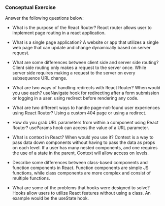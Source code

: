 ### Conceptual Exercise

Answer the following questions below:

- What is the purpose of the React Router?
  React router allows user to implement page routing in a react application.

- What is a single page application?
  A website or app that utilizes a single web page that can update and change dynamically based on server request.

- What are some differences between client side and server side routing?
  Client side routing only makes a request to the server once. While server side requires making a request to the server on every subsequence URL change.

- What are two ways of handling redirects with React Router? When would you use each?
  useNavigate hook for redirecting after a form submission or logging in a user. using redirect before rendering any code.

- What are two different ways to handle page-not-found user experiences using React Router?
  Using a custom 404 page or using a redirect.

- How do you grab URL parameters from within a component using React Router?
  useParams hook can access the value of a URL parameter.

- What is context in React? When would you use it?
  Context is a way to pass data down components without having to pass the data as props on each level.
  If a user has many nested components, and one requires the use of a state in the parent, Context will allow access on levels.

- Describe some differences between class-based components and function components in React.
  Function components are simple JS functions, while class components are more complex and consist of multiple functions.

- What are some of the problems that hooks were designed to solve?
  Hooks allow users to utilize React features without using a class. An example would be the useState hook.
